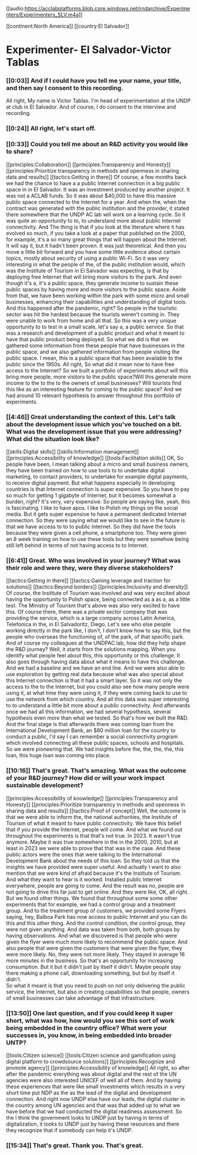 [[audio:https://acclabplatforms.blob.core.windows.net/rndarchive/Experimenters/Experimenters_SLV.m4a]]

[[continent:North America]]
[[country:El Salvador]]

# Experimenter\- El Salvador\-Victor Tablas

### [[0:03]] And if I could have you tell me your name, your title, and then say I consent to this recording\.

All right, My name is Victor Tablas\. I'm head of experimentation at the UNDP at club in El Salvador\. And of course, I do consent to the interview and recording\.

### [[0:24]] All right, let's start off\.

### [[0:33]] Could you tell me about an R&D activity you would like to share?

[[principles:Collaboration]]
[[principles:Transparency and Honesty]]
[[principles:Prioritize transparency in methods and openness in sharing data and results]]
[[tactics:Getting in there]]
Of course, a few months back we had the chance to have a a public Internet connection in a big public space in in El Salvador\. It was an investment produced by another project\. It was not a ACLAB funds\. So it was about $40,000 to have this massive public space connected to the Internet for a year\. And when the, when the contract was generated with the public institution and the provider, it stated there somewhere that the UNDP AC lab will work on a learning cycle\. So it was quite an opportunity to to, to understand more about public Internet connectivity\. And The thing is that if you look at the literature where it has evolved so much, if you take a look at a paper that published on the 2000, for example, it's a so many great things that will happen about the Internet\. It will say it, but it hadn't been proven\. It was just theoretical\. And then you move a little bit forward and you have some little evidence about certain topics, mostly about security of using a public Wi\-Fi\. So it was very interesting in what the people of the, of the public institution would, which was the Institute of Tourism in El Salvador was expecting, is that by deploying free Internet that will bring more visitors to the park\. And even though it's a, it's a public space, they generate income to sustain these public spaces by having more and more visitors to the public space\. Aside from that, we have been working within the park with some micro and small businesses, enhancing their capabilities and understanding of digital tools\. And this happened after the pandemic, right? So people in the touristic sector was hit the hardest because the tourists weren't coming in\. They were unable to work from home and all that\. So this was a very unique opportunity to to test in a small scale, let's say a, a public service\. So that was a research and development of a public product and what it meant to have that public product being deployed\. So what we did is that we gathered some information from these people that have businesses in the public space, and we also gathered information from people visiting the public space\. I mean, this is a public space that has been available to the public since the 1950s\. All right, So what did it mean now to have free access to the Internet? So we built a portfolio of experiments about will this bring more people, more visitors to the public space?Will this generate more income to the to the to the owners of small businesses? Will tourists find this like as an interesting feature for coming to the public space? And we had around 10 relevant hypothesis to answer throughout this portfolio of experiments\.


### [[4:46]] Great understanding the context of this\. Let's talk about the development issue which you've touched on a bit\. What was the development issue that you were addressing? What did the situation look like?

[[skills:Digital skills]]
[[skills:Information management]]
[[principles:Accessibility of knowledge]]
[[tools:Facilitation skills]]
OK, So people have been, I mean talking about a micro and small business owners, they have been trained on how to use tools to to undertake digital marketing, to contact providers, to undertake for example digital payments, to receive digital payment\. But what happens especially in developing countries is that Internet connection is super expensive\. So you have to pay so much for getting 1 gigabyte of Internet, but it becomes somewhat a burden, right? It's very, very expensive\. So people are saying like, yeah, this is fascinating\. I like to have apos\. I like to Polish my things on the social media\. But it gets super expensive to have a permanent dedicated Internet connection\. So they were saying what we would like to see in the future is that we have access to to to public Internet\. So they did have the tools because they were given a cell phone, a smartphone too\. They were given an 8 week training on how to use these tools but they were somehow being still left behind in terms of not having access to to Internet\.


### [[6:41]] Great\. Who was involved in your journey? What was their role and were they, were they diverse stakeholders?

[[tactics:Getting in there]]
[[tactics:Gaining leverage and traction for solutions]]
[[tactics:Beyond borders]]
[[principles:Inclusivity and diversity]]
Of course, the Institute of Tourism was involved and was very excited about having the opportunity to Polish space, being connected as a as a, as a little test\. The Ministry of Tourism that's above was also very excited to have this\. Of course there, there was a private sector company that was providing the service, which is a large company across Latin America, Telefonica in the, in El Salvadoritz, Diego, Let's see who else people working directly in the park like, I don't, I don't know how to say this, but the people who overseas the functioning of, of the park, of that specific park\. And of course my colleagues at the UNDPAC lab, how did they help shape the R&D journey? Well, it starts from the solutions mapping\. When you identify what people feel about this, this opportunity or this challenge\. It also goes through having data about what it means to have this challenge\. And we had a baseline and we have an end line\. And we were also able to use exploration by getting real data because what was also special about this Internet connection is that it had a smart layer\. So it was not only the access to the to the Internet, but you could also see how many people were using it, at what time they were using it, if they were coming back to use to use the network from which country\. And all this data was super interesting to to understand a little bit more about a public connectivity\. And afterwards once we had all this information, we had several hypothesis, several hypothesis even more than what we tested\. So that's how we built the R&D\. And the final stage is that afterwards there was coming loan from the International Development Bank, an $80 million loan for the country to conduct a public, I'd say I can remember a social connectivity program which involved connecting all these public spaces, schools and hospitals\. So we were pioneering that\. We had insights before the, the, the, the, this loan, this huge loan was coming into place\.


### [[10:16]] That's great\. That's amazing\. What was the outcome of your R&D journey? How did or will your work impact sustainable development?

[[principles:Accessibility of knowledge]]
[[principles:Transparency and Honesty]]
[[principles:Prioritize transparency in methods and openness in sharing data and results]]
[[tactics:Proof of concept]]
Well, the outcome is that we were able to inform the, the national authorities, the Institute of Tourism of what it meant to have public connectivity\. We have this belief that if you provide the Internet, people will come\. And what we found out throughout the experiments is that that's not true\. In 2023\. It wasn't true anymore\. Maybe it was true somewhere in the in the 2000, 2010, but at least in 2023 we were able to prove that that was in the case\. And these public actors were the ones that were talking to the International Development Bank about the needs of this loan\. So they told us that the insights we have provided were super useful\. And actually I want to also mention that we were kind of afraid because it's the Institute of Tourism\. And what they want to hear is it worked\. Installed public Internet everywhere, people are going to come\. And the result was no, people are not going to drive this far just to get online\. And they were like, OK, all right\. But we found other things\. We found that throughout some some other experiments that for example, we had a control group and a treatment group\. And to the treatment group of customers, we provided some Flyers saying, hey, Balboa Park has now access to public Internet and you can do this and this other thing\. And the control condition, the control group, they were not given anything\. And data was taken from both, both groups by having observations\. And what we discovered is that people who were given the flyer were much more likely to recommend the public space\. And also people that were given the customers that were given the flyer, they were more likely\. No, they were not more likely\. They stayed in average 16 more minutes in the business\. So that's an opportunity for increasing consumption\. But it but it didn't just by itself it didn't\. Maybe people stay there making a phone call, downloading something, but but by itself it didn't\.  
So what it meant is that you need to push on not only delivering the public service, the Internet, but also in creating capabilities so that people, owners of small businesses can take advantage of that infrastructure\.


### [[13:50]] One last question, and if you could keep it super short, what was how, how would you see this sort of work being embedded in the country office? What were your successes in, you know, in being embedded into broader UNTP?

[[tools:Citizen science]]
[[tools:Citizen science and gamification using digital platform to crowdsource solutions]]
[[principles:Recognize and promote agency]]
[[principles:Accessibility of knowledge]]
All right, so after after the pandemic everything was about digital and the rest of the UN agencies were also interested UNICEF of well all of them\. And by having these experiences that were like small investments which results in a very short time put NDP as the as the lead of the digital and development connection\. And right now UNDP else have our leads, the digital cluster in the country among UN agencies and that was that added up to what we have before that we had conducted the digital readiness assessment\. So the I think the government looks to UNDP just by having in terms of digitalization, it looks to UNDP just by having these resources and there they recognize that if somebody can help it's UNDP\.


### [[15:34]] That's great\. Thank you\. That's great\.

